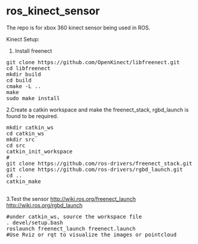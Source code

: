 # ros_kinect_sensor

The repo is for xbox 360 kinect sensor being used in ROS.

Kinect Setup:

1. Install freenect
<pre>
git clone https://github.com/OpenKinect/libfreenect.git    
cd libfreenect    
mkdir build   
cd build    
cmake -L ..    
make
sudo make install
</pre>

2.Create a catkin workspace and make the freenect_stack, rgbd_launch is found to be required.
<pre>
mkdir catkin_ws
cd catkin_ws
mkdir src
cd src 
catkin_init_workspace
#
git clone https://github.com/ros-drivers/freenect_stack.git
git clone https://github.com/ros-drivers/rgbd_launch.git
cd ..
catkin_make

</pre>

3.Test the sensor
http://wiki.ros.org/freenect_launch
http://wiki.ros.org/rgbd_launch
<pre>
#under catkin_ws, source the workspace file
. devel/setup.bash
roslaunch freenect_launch freenect.launch
#Use Rviz or rqt to visualize the images or pointcloud

</pre>
